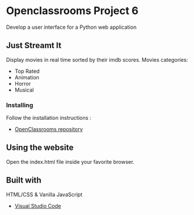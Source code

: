 # Openclassrooms Project 6
Develop a user interface for a Python web application

## Just Streamt It

Display movies in real time sorted by their imdb scores.
Movies categories:
- Top Rated
- Animation
- Horror
- Musical

### Installing

Follow the installation instructions :

* [OpenClassrooms repository](https://github.com/OpenClassrooms-Student-Center/OCMovies-API-EN-FR#readme)


## Using the website

Open the index.html file inside your favorite browser.


## Built with

HTML/CSS & Vanilla JavaScript
* [Visual Studio Code](https://code.visualstudio.com/) 
